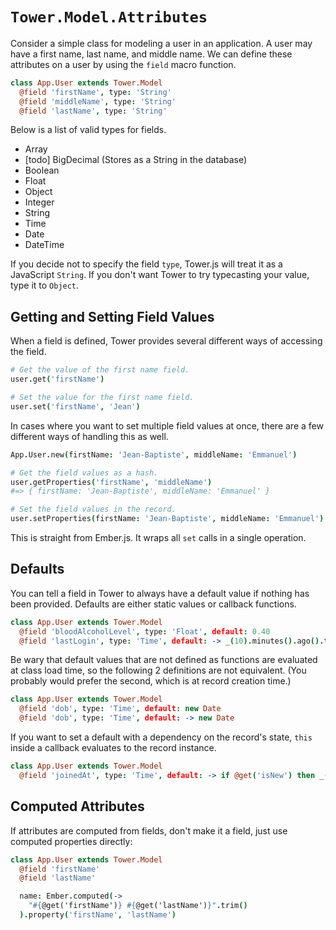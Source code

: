 # `Tower.Model.Attributes`

Consider a simple class for modeling a user in an application. A user may have a first name, last name, and middle name. We can define these attributes on a user by using the `field` macro function.

``` coffeescript
class App.User extends Tower.Model
  @field 'firstName', type: 'String'
  @field 'middleName', type: 'String'
  @field 'lastName', type: 'String'
```

Below is a list of valid types for fields.

- Array
- [todo] BigDecimal (Stores as a String in the database)
- Boolean
- Float
- Object
- Integer
- String
- Time
- Date
- DateTime

If you decide not to specify the field `type`, Tower.js will treat it as a JavaScript `String`.  If you don't want Tower to try typecasting your value, type it to `Object`.

## Getting and Setting Field Values

When a field is defined, Tower provides several different ways of accessing the field.

``` coffeescript
# Get the value of the first name field.
user.get('firstName')

# Set the value for the first name field.
user.set('firstName', 'Jean')
```

In cases where you want to set multiple field values at once, there are a few different ways of handling this as well.

``` coffeescript
App.User.new(firstName: 'Jean-Baptiste', middleName: 'Emmanuel')

# Get the field values as a hash.
user.getProperties('firstName', 'middleName')
#=> { firstName: 'Jean-Baptiste', middleName: 'Emmanuel' }

# Set the field values in the record.
user.setProperties(firstName: 'Jean-Baptiste', middleName: 'Emmanuel')
```

This is straight from Ember.js.  It wraps all `set` calls in a single operation.

## Defaults

You can tell a field in Tower to always have a default value if nothing has been provided. Defaults are either static values or callback functions.

``` coffeescript
class App.User extends Tower.Model
  @field 'bloodAlcoholLevel', type: 'Float', default: 0.40
  @field 'lastLogin', type: 'Time', default: -> _(10).minutes().ago().toDate()
```

Be wary that default values that are not defined as functions are evaluated at class load time, so the following 2 definitions are not equivalent. (You probably would prefer the second, which is at record creation time.)

``` coffeescript
class App.User extends Tower.Model
  @field 'dob', type: 'Time', default: new Date
  @field 'dob', type: 'Time', default: -> new Date
```

If you want to set a default with a dependency on the record's state, `this` inside a callback evaluates to the record instance.

``` coffeescript
class App.User extends Tower.Model
  @field 'joinedAt', type: 'Time', default: -> if @get('isNew') then _(2).hours().ago() else new Date
```

## Computed Attributes

If attributes are computed from fields, don't make it a field, just use computed properties directly:

``` coffeescript
class App.User extends Tower.Model
  @field 'firstName'
  @field 'lastName'

  name: Ember.computed(->
    "#{@get('firstName')} #{@get('lastName')}".trim()
  ).property('firstName', 'lastName')
```
